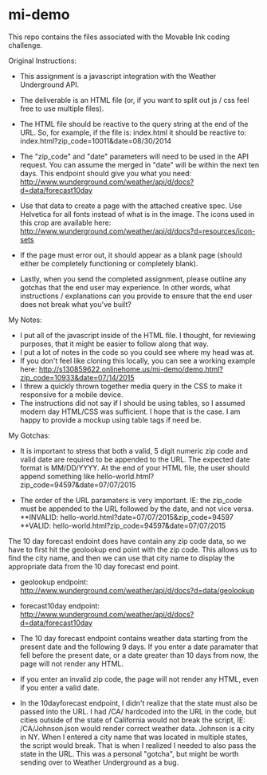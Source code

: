 # mi-demo
This repo contains the files associated with the Movable Ink coding challenge.

Original Instructions:
* This assignment is a javascript integration with the Weather Underground API.  

* The deliverable is an HTML file (or, if you want to split out js / css feel free to use multiple files).

* The HTML file should be reactive to the query string at the end of the URL.  So, for example, if the file is: index.html
it should be reactive to: index.html?zip_code=10011&date=08/30/2014

* The "zip_code" and "date" parameters will need to be used in the API request.  You can assume the merged in "date" will be within the next ten days.  This endpoint should give you what you need:
http://www.wunderground.com/weather/api/d/docs?d=data/forecast10day

* Use that data to create a page with the attached creative spec.  Use Helvetica for all fonts instead of what is in the image. The icons used in this crop are available here: http://www.wunderground.com/weather/api/d/docs?d=resources/icon-sets

* If the page must error out, it should appear as a blank page (should either be completely functioning or completely blank).

* Lastly, when you send the completed assignment, please outline any gotchas that the end user may experience.  In other words, what instructions / explanations can you provide to ensure that the end user does not break what you've built?

My Notes:
* I put all of the javascript inside of the HTML file. I thought, for reviewing purposes, that it might be easier to follow along that way.
* I put a lot of notes in the code so you could see where my head was at. 
* If you don't feel like cloning this locally, you can see a working example here: http://s130859622.onlinehome.us/mi-demo/demo.html?zip_code=10933&date=07/14/2015
* I threw a quickly thrown together media query in the CSS to make it responsive for a mobile device.
* The instructions did not say if I should be using tables, so I assumed modern day HTML/CSS was sufficient. I hope that is the case. I am happy to provide a mockup using table tags if need be.

My Gotchas:
* It is important to stress that both a valid, 5 digit numeric zip code and valid date are required to be appended to the URL. The expected date format is MM/DD/YYYY. At the end of your HTML file, the user should append something like hello-world.html?zip_code=94597&date=07/07/2015

* The order of the URL paramaters is very important. IE: the zip_code must be appended to the URL followed by the date, and not vice versa. 
**INVALID: hello-world.html?date=07/07/2015&zip_code=94597
**VALID: hello-world.html?zip_code=94597&date=07/07/2015

The 10 day forecast endoint does have contain any zip code data, so we have to first hit the geolookup end point with the zip code. This allows us to find the city name, and then we can use that city name to display the appropriate data from the 10 day forecast end point.
* geolookup endpoint: http://www.wunderground.com/weather/api/d/docs?d=data/geolookup
* forecast10day endpoint: http://www.wunderground.com/weather/api/d/docs?d=data/forecast10day

* The 10 day forecast endpoint contains weather data starting from the present date and the following 9 days. If you enter a date paramater that fell before the present date, or a date greater than 10 days from now, the page will not render any HTML.

* If you enter an invalid zip code, the page will not render any HTML, even if you enter a valid date.
* In the 10dayforecast endpoint, I didn't realize that the state must also be passed into the URL. I had /CA/ hardcoded into the URL in the code, but cities outside of the state of California would not break the script, IE: /CA/Johnson.json would render correct weather data. Johnson is a city in NY. When I entered a city name that was located in multiple states, the script would break. That is when I realized I needed to also pass the state in the URL. This was a personal "gotcha", but might be worth sending over to Weather Underground as a bug.
